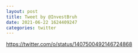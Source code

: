 ```yaml
--- 
layout: post 
title: Tweet by @InvestBruh 
date: 2021-06-22 1624409247 
categories: twitter 
--- 
```

https://twitter.com/o/status/1407500492146724868